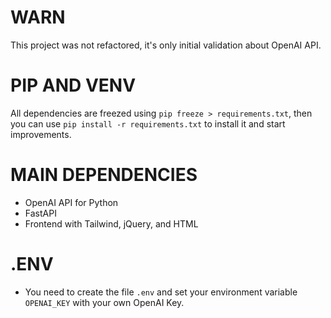 # WARN
This project was not refactored, it's only initial validation about OpenAI API.

# PIP AND VENV
All dependencies are freezed using ```pip freeze > requirements.txt```, then you can use ```pip install -r requirements.txt``` to install it and start improvements.

# MAIN DEPENDENCIES
- OpenAI API for Python
- FastAPI
- Frontend with Tailwind, jQuery, and HTML

# .ENV

- You need to create the file ```.env``` and set your environment variable ```OPENAI_KEY``` with your own OpenAI Key.